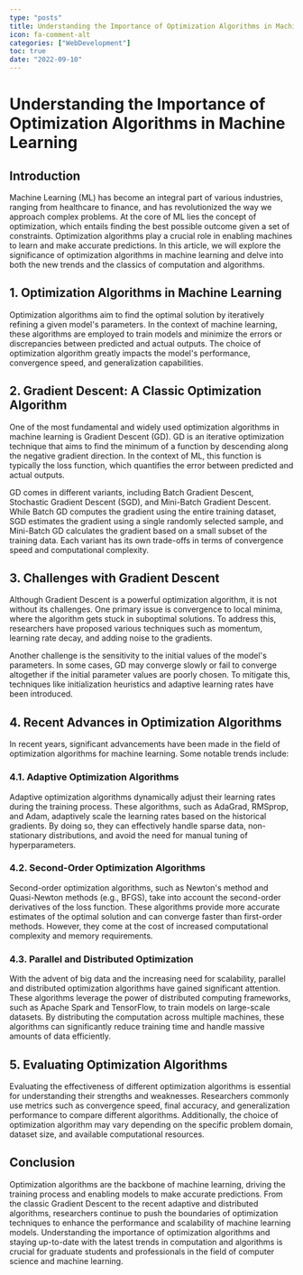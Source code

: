 ```yaml
---
type: "posts"
title: Understanding the Importance of Optimization Algorithms in Machine Learning
icon: fa-comment-alt
categories: ["WebDevelopment"]
toc: true
date: "2022-09-10"
---
```




# Understanding the Importance of Optimization Algorithms in Machine Learning

## Introduction

Machine Learning (ML) has become an integral part of various industries, ranging from healthcare to finance, and has revolutionized the way we approach complex problems. At the core of ML lies the concept of optimization, which entails finding the best possible outcome given a set of constraints. Optimization algorithms play a crucial role in enabling machines to learn and make accurate predictions. In this article, we will explore the significance of optimization algorithms in machine learning and delve into both the new trends and the classics of computation and algorithms.

## 1. Optimization Algorithms in Machine Learning

Optimization algorithms aim to find the optimal solution by iteratively refining a given model's parameters. In the context of machine learning, these algorithms are employed to train models and minimize the errors or discrepancies between predicted and actual outputs. The choice of optimization algorithm greatly impacts the model's performance, convergence speed, and generalization capabilities.

## 2. Gradient Descent: A Classic Optimization Algorithm

One of the most fundamental and widely used optimization algorithms in machine learning is Gradient Descent (GD). GD is an iterative optimization technique that aims to find the minimum of a function by descending along the negative gradient direction. In the context of ML, this function is typically the loss function, which quantifies the error between predicted and actual outputs.

GD comes in different variants, including Batch Gradient Descent, Stochastic Gradient Descent (SGD), and Mini-Batch Gradient Descent. While Batch GD computes the gradient using the entire training dataset, SGD estimates the gradient using a single randomly selected sample, and Mini-Batch GD calculates the gradient based on a small subset of the training data. Each variant has its own trade-offs in terms of convergence speed and computational complexity.

## 3. Challenges with Gradient Descent

Although Gradient Descent is a powerful optimization algorithm, it is not without its challenges. One primary issue is convergence to local minima, where the algorithm gets stuck in suboptimal solutions. To address this, researchers have proposed various techniques such as momentum, learning rate decay, and adding noise to the gradients.

Another challenge is the sensitivity to the initial values of the model's parameters. In some cases, GD may converge slowly or fail to converge altogether if the initial parameter values are poorly chosen. To mitigate this, techniques like initialization heuristics and adaptive learning rates have been introduced.

## 4. Recent Advances in Optimization Algorithms

In recent years, significant advancements have been made in the field of optimization algorithms for machine learning. Some notable trends include:

### 4.1. Adaptive Optimization Algorithms

Adaptive optimization algorithms dynamically adjust their learning rates during the training process. These algorithms, such as AdaGrad, RMSprop, and Adam, adaptively scale the learning rates based on the historical gradients. By doing so, they can effectively handle sparse data, non-stationary distributions, and avoid the need for manual tuning of hyperparameters.

### 4.2. Second-Order Optimization Algorithms

Second-order optimization algorithms, such as Newton's method and Quasi-Newton methods (e.g., BFGS), take into account the second-order derivatives of the loss function. These algorithms provide more accurate estimates of the optimal solution and can converge faster than first-order methods. However, they come at the cost of increased computational complexity and memory requirements.

### 4.3. Parallel and Distributed Optimization

With the advent of big data and the increasing need for scalability, parallel and distributed optimization algorithms have gained significant attention. These algorithms leverage the power of distributed computing frameworks, such as Apache Spark and TensorFlow, to train models on large-scale datasets. By distributing the computation across multiple machines, these algorithms can significantly reduce training time and handle massive amounts of data efficiently.

## 5. Evaluating Optimization Algorithms

Evaluating the effectiveness of different optimization algorithms is essential for understanding their strengths and weaknesses. Researchers commonly use metrics such as convergence speed, final accuracy, and generalization performance to compare different algorithms. Additionally, the choice of optimization algorithm may vary depending on the specific problem domain, dataset size, and available computational resources.

## Conclusion

Optimization algorithms are the backbone of machine learning, driving the training process and enabling models to make accurate predictions. From the classic Gradient Descent to the recent adaptive and distributed algorithms, researchers continue to push the boundaries of optimization techniques to enhance the performance and scalability of machine learning models. Understanding the importance of optimization algorithms and staying up-to-date with the latest trends in computation and algorithms is crucial for graduate students and professionals in the field of computer science and machine learning.